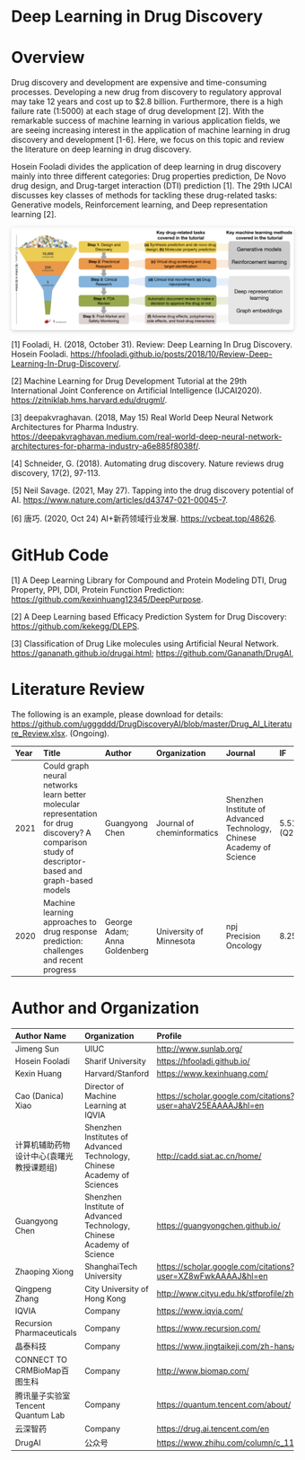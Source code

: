 # Deep Learning in Drug Discovery

# Overview

Drug discovery and development are expensive and time-consuming processes. Developing a new drug from discovery to regulatory approval may take 12 years and cost up to $2.8 billion. Furthermore, there is a high failure rate (1:5000) at each stage of drug development [2]. With the remarkable success of machine learning in various application fields, we are seeing increasing interest in the application of machine learning in drug discovery and development [1-6]. Here, we focus on this topic and review the literature on deep learning in drug discovery.

Hosein Fooladi divides the application of deep learning in drug discovery mainly into three different categories: Drug properties prediction, De Novo drug design, and Drug-target interaction (DTI) prediction [1]. The 29th IJCAI discusses key classes of methods for tackling these drug-related tasks: Generative models, Reinforcement learning, and Deep representation learning [2].

<center>
    <img style="border-radius: 0.3125em;
    box-shadow: 0 2px 4px 0 rgba(34,36,38,.12),0 2px 10px 0 rgba(34,36,38,.08);" 
    src="./pics/workflow.png">
</center>

[1] Fooladi, H. (2018, October 31). Review: Deep Learning In Drug Discovery. Hosein Fooladi. https://hfooladi.github.io/posts/2018/10/Review-Deep-Learning-In-Drug-Discovery/. 

[2] Machine Learning for Drug Development Tutorial at the 29th International Joint Conference on Artificial Intelligence (IJCAI2020). https://zitniklab.hms.harvard.edu/drugml/.

[3] deepakvraghavan. (2018, May 15) Real World Deep Neural Network Architectures for Pharma Industry. https://deepakvraghavan.medium.com/real-world-deep-neural-network-architectures-for-pharma-industry-a6e885f8038f/.

[4] Schneider, G. (2018). Automating drug discovery. Nature reviews drug discovery, 17(2), 97-113.

[5] Neil Savage. (2021, May 27). Tapping into the drug discovery potential of AI. https://www.nature.com/articles/d43747-021-00045-7.

[6] 唐巧. (2020, Oct 24) AI+新药领域行业发展. https://vcbeat.top/48626.

# GitHub Code

[1] A Deep Learning Library for Compound and Protein Modeling DTI, Drug Property, PPI, DDI, Protein Function Prediction: https://github.com/kexinhuang12345/DeepPurpose.

[2] A Deep Learning based Efficacy Prediction System for Drug Discovery: https://github.com/kekegg/DLEPS.

[3] Classification of Drug Like molecules using Artificial Neural Network. https://gananath.github.io/drugai.html; https://github.com/Gananath/DrugAI,

# Literature Review

The following is an example, please download for details: https://github.com/ugggddd/DrugDiscoveryAI/blob/master/Drug_AI_Literature_Review.xlsx. (Ongoing).

| Year | Title | Author | Organization | Journal | IF | Citation | DOI | DATA | Code |
| :-----| :----- | :----- | :----- | :----- | :----- | :----- | :----- | :----- | :----- |
| 2021 | Could graph neural networks learn better molecular representation for drug discovery? A comparison study of descriptor-based and graph-based models | Guangyong Chen | Journal of cheminformatics | Shenzhen Institute of Advanced Technology, Chinese Academy of Science |  5.514 (Q2) | 5 | https://doi.org/10.1186/s13321-020-00479-8 |
|2020 | Machine learning approaches to drug response prediction: challenges and recent progress | George Adam; Anna Goldenberg | University of Minnesota | npj Precision Oncology | 8.25 | 30 | https://doi.org/10.1038/s41698-020-0122-1 |

# Author and Organization


| Author Name     	 	| Organization 		| Profile    					|
| :-----| :----- | :----- |
| Jimeng Sun       		|   UIUC   			| http://www.sunlab.org/ 		|
| Hosein Fooladi        | Sharif University | https://hfooladi.github.io/   |
| Kexin Huang   		| Harvard/Stanford  | https://www.kexinhuang.com/   |
| Cao (Danica) Xiao 	| Director of Machine Learning at IQVIA 		| https://scholar.google.com/citations?user=ahaV25EAAAAJ&hl=en |
| 计算机辅助药物设计中心(袁曙光教授课题组) | Shenzhen Institutes of Advanced Technology, Chinese Academy of Sciences| http://cadd.siat.ac.cn/home/ |
| Guangyong Chen | Shenzhen Institute of Advanced Technology, Chinese Academy of Science | https://guangyongchen.github.io/ |
| Zhaoping Xiong | ShanghaiTech University | https://scholar.google.com/citations?user=XZ8wFwkAAAAJ&hl=en |
| Qingpeng Zhang | City University of Hong Kong | http://www.cityu.edu.hk/stfprofile/zhang.html |
| IQVIA                                    | Company                                                      | https://www.iqvia.com/                                       |
| Recursion Pharmaceuticals                | Company                                                      | https://www.recursion.com/                                   |
| 晶泰科技                                 | Company                                                      | https://www.jingtaikeji.com/zh-hans/                         |
| CONNECT TO CRMBioMap百图生科             | Company                                                      | http://www.biomap.com/                                       |
| 腾讯量子实验室Tencent Quantum Lab        | Company                                                      | https://quantum.tencent.com/about/                           |
| 云深智药                                 | Company                                                      | https://drug.ai.tencent.com/en                               |
| DrugAI                                   | 公众号                                                       | https://www.zhihu.com/column/c_1155516810005778432           |